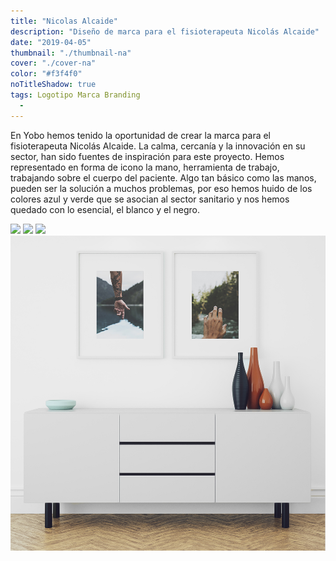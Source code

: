 ```yaml
---
title: "Nicolas Alcaide"
description: "Diseño de marca para el fisioterapeuta Nicolás Alcaide"
date: "2019-04-05"
thumbnail: "./thumbnail-na"
cover: "./cover-na"
color: "#f3f4f0"
noTitleShadow: true
tags: Logotipo Marca Branding
  - 
---
```


 En Yobo hemos tenido la oportunidad de crear la marca para el fisioterapeuta Nicolás Alcaide.
La calma, cercanía y la innovación en su sector, han sido fuentes de inspiración para este proyecto.
Hemos representado en forma de icono la mano, herramienta de trabajo, trabajando sobre el cuerpo del paciente. Algo tan básico como las manos, pueden ser la solución a muchos problemas, por eso hemos huido de los colores azul y verde que se asocian al sector sanitario y nos hemos quedado con lo esencial, el blanco y el negro.



<hidden>
<img src="na-01.jpg" />
</hidden>
<zoom-image src="na-01.jpg" atl='logotipo'></zoom-image>

<divide>

<hidden>
<img src="na-02" />
</hidden>
<zoom-image src="na-02"  alt='mockup-aplicacion'></zoom-image>

<hidden>
<img src="na-03" />
</hidden>
<zoom-image src="na-03"  alt='mockup-aplicacion'></zoom-image>

</divide>

<hidden>
<img src="na-04.jpg" />
</hidden>
<zoom-image src="na-04.jpg" atl='logotipo'></zoom-image>